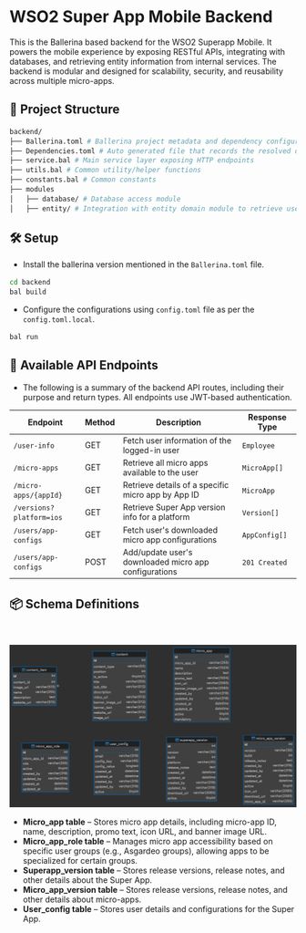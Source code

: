 # WSO2 Super App Mobile Backend

This is the Ballerina based backend for the WSO2 Superapp Mobile. It powers the mobile experience by exposing RESTful APIs, integrating with databases, and retrieving entity information from internal services. The backend is modular and designed for scalability, security, and reusability across multiple micro-apps.

## 🧱 Project Structure
```bash
backend/
├── Ballerina.toml # Ballerina project metadata and dependency configuration
├── Dependencies.toml # Auto generated file that records the resolved dependencies of the project
├── service.bal # Main service layer exposing HTTP endpoints
├── utils.bal # Common utility/helper functions
├── constants.bal # Common constants
├── modules
│   ├── database/ # Database access module
│   ├── entity/ # Integration with entity domain module to retrieve user data
```

## 🛠️ Setup

- Install the ballerina version mentioned in the `Ballerina.toml` file.
```bash
cd backend
bal build
```
- Configure the configurations using `config.toml` file as per the `config.toml.local`.

```bash
bal run
```

## 📘 Available API Endpoints
- The following is a summary of the backend API routes, including their purpose and return types. All endpoints use JWT-based authentication.

| Endpoint                 | Method | Description                                           | Response Type |
|--------------------------|--------|-------------------------------------------------------|---------------|
| `/user-info`             | GET    | Fetch user information of the logged-in user          | `Employee`    |
| `/micro-apps`            | GET    | Retrieve all micro apps available to the user         | `MicroApp[]`  |
| `/micro-apps/{appId}`    | GET    | Retrieve details of a specific micro app by App ID    | `MicroApp`    |
| `/versions?platform=ios` | GET    | Retrieve Super App version info for a platform        | `Version[]`   |
| `/users/app-configs`     | GET    | Fetch user's downloaded micro app configurations      | `AppConfig[]` |
| `/users/app-configs`     | POST   | Add/update user's downloaded micro app configurations | `201 Created` |

## 📦 Schema Definitions
<br></br>
<img src="../resources/schema.png" alt="Schema Diagram" width="700"/>

- **Micro_app table** – Stores micro app details, including micro-app ID, name, description, promo text, icon URL, and banner image URL.  
- **Micro_app_role table** – Manages micro app accessibility based on specific user groups (e.g., Asgardeo groups), allowing apps to be specialized for certain groups.  
- **Superapp_version table** – Stores release versions, release notes, and other details about the Super App.  
- **Micro_app_version table** – Stores release versions, release notes, and other details about micro-apps.  
- **User_config table** – Stores user details and configurations for the Super App.  
